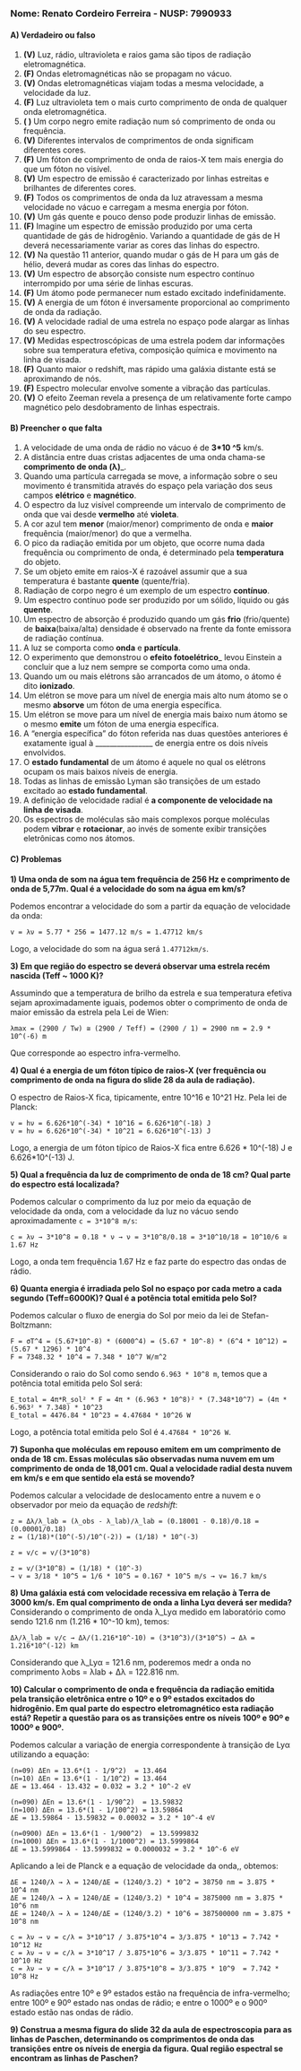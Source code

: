 
### **Nome: Renato Cordeiro Ferreira** - NUSP: 7990933

#### A) Verdadeiro ou falso

01. **(V)** Luz, rádio, ultravioleta e raios gama são tipos de radiação eletromagnética.
02. **(F)** Ondas eletromagnéticas não se propagam no vácuo.
03. **(V)** Ondas eletromagnéticas viajam todas a mesma velocidade, a velocidade da luz.
04. **(F)** Luz ultravioleta tem o mais curto comprimento de onda de qualquer onda eletromagnética.
05. **( )** Um corpo negro emite radiação num só comprimento de onda ou frequência.
06. **(V)** Diferentes intervalos de comprimentos de onda significam diferentes cores.
07. **(F)** Um fóton de comprimento de onda de raios-X tem mais energia do que um fóton no visível.
08. **(V)** Um espectro de emissão é caracterizado por linhas estreitas e brilhantes de diferentes cores.
09. **(F)** Todos os comprimentos de onda da luz atravessam a mesma velocidade no vácuo e carregam a mesma energia por fóton.
10. **(V)** Um gás quente e pouco denso pode produzir linhas de emissão.
11. **(F)** Imagine um espectro de emissão produzido por uma certa quantidade de gás de hidrogênio. Variando a quantidade de gás de H deverá necessariamente variar as cores das linhas do espectro.
12. **(V)** Na questão 11 anterior, quando mudar o gás de H para um gás de hélio, deverá mudar as cores das linhas do espectro.
13. **(V)** Um espectro de absorção consiste num espectro contínuo interrompido por uma série de linhas escuras.
14. **(F)** Um átomo pode permanecer num estado excitado indefinidamente.
15. **(V)** A energia de um fóton é inversamente proporcional ao comprimento de onda da radiação.
16. **(V)** A velocidade radial de uma estrela no espaço pode alargar as linhas do seu espectro.
17. **(V)** Medidas espectroscópicas de uma estrela podem dar informações sobre sua temperatura efetiva, composição química e movimento na linha de visada.
18. **(F)** Quanto maior o redshift, mas rápido uma galáxia distante está se aproximando de nós.
19. **(F)** Espectro molecular envolve somente a vibração das partículas.
20. **(V)** O efeito Zeeman revela a presença de um relativamente forte campo magnético pelo desdobramento de linhas espectrais.

#### B) Preencher o que falta

1. A velocidade de uma onda de rádio no vácuo é de __3*10 ^5__ km/s.
2. A distância entre duas cristas adjacentes de uma onda chama-se __comprimento de onda (λ)___.
3. Quando uma partícula carregada se move, a informação sobre o seu movimento é transmitida
através do espaço pela variação dos seus campos __elétrico__ e __magnético__.
4. O espectro da luz visível compreende um intervalo de comprimento de onda que vai desde
__vermelho__ até __violeta__.
5. A cor azul tem __menor__ (maior/menor) comprimento de onda e __maior__ frequência
(maior/menor) do que a vermelha.
6. O pico da radiação emitida por um objeto, que ocorre numa dada frequência ou comprimento
de onda, é determinado pela __temperatura__ do objeto.
7. Se um objeto emite em raios-X é razoável assumir que a sua temperatura é bastante __quente__
(quente/fria).
8. Radiação de corpo negro é um exemplo de um espectro __contínuo__.
9. Um espectro contínuo pode ser produzido por um sólido, líquido ou gás __quente__.
10. Um espectro de absorção é produzido quando um gás __frio__ (frio/quente) de
__baixa__(baixa/alta) densidade é observado na frente da fonte emissora de radiação
contínua.
11. A luz se comporta como __onda__ e __partícula__.
12. O experimento que demonstrou o __efeito fotoelétrico___ levou Einstein a concluir que
a luz nem sempre se comporta como uma onda.
13. Quando um ou mais elétrons são arrancados de um átomo, o átomo é dito __ionizado__.
14. Um elétron se move para um nível de energia mais alto num átomo se o mesmo __absorve__
um fóton de uma energia específica.
15. Um elétron se move para um nível de energia mais baixo num átomo se o mesmo __emite__
um fóton de uma energia específica.
16. A “energia específica” do fóton referida nas duas questões anteriores é exatamente igual à
________________ de energia entre os dois níveis envolvidos.
17. O __estado fundamental__ de um átomo é aquele no qual os elétrons ocupam os mais
baixos níveis de energia.
18. Todas as linhas de emissão Lyman são transições de um estado excitado ao
__estado fundamental__.
19. A definição de velocidade radial é __a componente de velocidade na linha de visada__.
20. Os espectros de moléculas são mais complexos porque moléculas podem __vibrar__ e
__rotacionar__, ao invés de somente exibir transições eletrônicas como nos átomos. 

#### C) Problemas

**1) Uma onda de som na água tem frequência de 256 Hz e comprimento de onda de 5,77m. Qual é a velocidade do som na água em km/s?**

Podemos encontrar a velocidade do som a partir da equação de velocidade da onda:
```
v = λν = 5.77 * 256 = 1477.12 m/s = 1.47712 km/s
```
Logo, a velocidade do som na água será `1.47712km/s`.

**3) Em que região do espectro se deverá observar uma estrela recém nascida (Teff ~ 1000 K)?**

Assumindo que a temperatura de brilho da estrela e sua temperatura efetiva sejam aproximadamente iguais, podemos obter o comprimento de onda de maior emissão da estrela pela Lei de Wien:
```
λmax = (2900 / Tw) ≅ (2900 / Teff) = (2900 / 1) = 2900 nm = 2.9 * 10^(-6) m
```
Que corresponde ao espectro infra-vermelho.

**4) Qual é a energia de um fóton típico de raios-X (ver frequência ou comprimento de onda na figura do slide 28 da aula de radiação).**

O espectro de Raios-X fica, tipicamente, entre 10^16 e 10^21 Hz. Pela lei de Planck:
```
v = hν = 6.626*10^(-34) * 10^16 = 6.626*10^(-18) J
v = hν = 6.626*10^(-34) * 10^21 = 6.626*10^(-13) J
```
Logo, a energia de um fóton típico de Raios-X fica entre 6.626 * 10^(-18) J e 6.626*10^(-13) J.

**5) Qual a frequência da luz de comprimento de onda de 18 cm? Qual parte do espectro está localizada?**

Podemos calcular o comprimento da luz por meio da equação de velocidade da onda, com a velocidade da luz no vácuo sendo aproximadamente `c = 3*10^8 m/s`:
```
c = λν → 3*10^8 = 0.18 * ν → ν = 3*10^8/0.18 = 3*10^10/18 = 10^10/6 ≅ 1.67 Hz
```
Logo, a onda tem frequência 1.67 Hz e faz parte do espectro das ondas de rádio.

**6) Quanta energia é irradiada pelo Sol no espaço por cada metro a cada segundo (Teff=6000K)? Qual é a potência total emitida pelo Sol?**

Podemos calcular o fluxo de energia do Sol por meio da lei de Stefan-Boltzmann:
```
F = σT^4 = (5.67*10^-8) * (6000^4) = (5.67 * 10^-8) * (6^4 * 10^12) = (5.67 * 1296) * 10^4
F = 7348.32 * 10^4 = 7.348 * 10^7 W/m^2
```
Considerando o raio do Sol como sendo `6.963 * 10^8 m`, temos que a potência total emitida pelo Sol será:
```
E_total = 4π*R_sol² * F = 4π * (6.963 * 10^8)² * (7.348*10^7) = (4π * 6.963² * 7.348) * 10^23
E_total = 4476.84 * 10^23 = 4.47684 * 10^26 W
```
Logo, a potência total emitida pelo Sol é `4.47684 * 10^26 W`.

**7) Suponha que moléculas em repouso emitem em um comprimento de onda de 18 cm. Essas moléculas são observadas numa nuvem em um comprimento de onda de 18,001 cm. Qual a velocidade radial desta nuvem em km/s e em que sentido ela está se movendo?**

Podemos calcular a velocidade de deslocamento entre a nuvem e o observador por meio da equação de *redshift*:
```
z = Δλ/λ_lab = (λ_obs - λ_lab)/λ_lab = (0.18001 - 0.18)/0.18 = (0.00001/0.18)
z = (1/18)*(10^(-5)/10^(-2)) = (1/18) * 10^(-3)

z = v/c = v/(3*10^8)

z = v/(3*10^8) = (1/18) * (10^-3)
→ v = 3/18 * 10^5 = 1/6 * 10^5 = 0.167 * 10^5 m/s → v= 16.7 km/s
```

**8) Uma galáxia está com velocidade recessiva em relação à Terra de 3000 km/s. Em qual comprimento de onda a linha Lyα deverá ser medida?**
Considerando o comprimento de onda λ_Lyα medido em laboratório como sendo 121.6 nm (1.216 * 10^-10 km), temos:
```
Δλ/λ_lab = v/c → Δλ/(1.216*10^-10) = (3*10^3)/(3*10^5) → Δλ = 1.216*10^(-12) km
```
Considerando que λ_Lyα = 121.6 nm, poderemos medr a onda no comprimento λobs = λlab + Δλ = 122.816 nm.

**10) Calcular o comprimento de onda e frequência da radiação emitida pela transição eletrônica entre o 10º e o 9º estados excitados do hidrogênio. Em qual parte do espectro eletromagnético esta radiação está? Repetir a questão para os as transições entre os níveis 100º e 90º e 1000º e 900º.**

Podemos calcular a variação de energia correspondente à transição de Lyα utilizando a equação:
```
(n=09) ΔEn = 13.6*(1 - 1/9^2)  = 13.464
(n=10) ΔEn = 13.6*(1 - 1/10^2) = 13.464
ΔE = 13.464 - 13.432 = 0.032 = 3.2 * 10^-2 eV

(n=090) ΔEn = 13.6*(1 - 1/90^2)  = 13.59832
(n=100) ΔEn = 13.6*(1 - 1/100^2) = 13.59864
ΔE = 13.59864 - 13.59832 = 0.00032 = 3.2 * 10^-4 eV

(n=0900) ΔEn = 13.6*(1 - 1/900^2)  = 13.5999832
(n=1000) ΔEn = 13.6*(1 - 1/1000^2) = 13.5999864
ΔE = 13.5999864 - 13.5999832 = 0.0000032 = 3.2 * 10^-6 eV
```
Aplicando a lei de Planck e a equação de velocidade da onda,, obtemos:
```
ΔE = 1240/λ → λ = 1240/ΔE = (1240/3.2) * 10^2 = 38750 nm = 3.875 * 10^4 nm
ΔE = 1240/λ → λ = 1240/ΔE = (1240/3.2) * 10^4 = 3875000 nm = 3.875 * 10^6 nm
ΔE = 1240/λ → λ = 1240/ΔE = (1240/3.2) * 10^6 = 387500000 nm = 3.875 * 10^8 nm

c = λν → ν = c/λ = 3*10^17 / 3.875*10^4 = 3/3.875 * 10^13 = 7.742 * 10^12 Hz
c = λν → ν = c/λ = 3*10^17 / 3.875*10^6 = 3/3.875 * 10^11 = 7.742 * 10^10 Hz
c = λν → ν = c/λ = 3*10^17 / 3.875*10^8 = 3/3.875 * 10^9  = 7.742 * 10^8 Hz
```
As radiações entre 10º e 9º estados estão na frequência de infra-vermelho; entre 100º e 90º estado nas ondas de rádio; e entre o 1000º e o 900º estado estão nas ondas de rádio.

**9) Construa a mesma figura do slide 32 da aula de espectroscopia para as linhas de Paschen, determinando os comprimentos de onda das transições entre os níveis de energia da figura. Qual região espectral se encontram as linhas de Paschen?**

